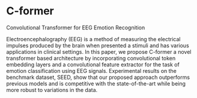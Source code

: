 # C-former
Convolutional Transformer for EEG Emotion Recognition

Electroencephalography (EEG) is a method of measuring the
electrical impulses produced by the brain when presented a
stimuli and has various applications in clinical settings. In this
paper, we propose C-former a novel transformer based architecture
by incorporating convolutional token embedding layers
and a convolutional feature extractor for the task of emotion
classification using EEG signals. Experimental results
on the benchmark dataset, SEED, show that our proposed approach
outperforms previous models and is competitive with
the state-of-the-art while being more robust to variations in
the data.
